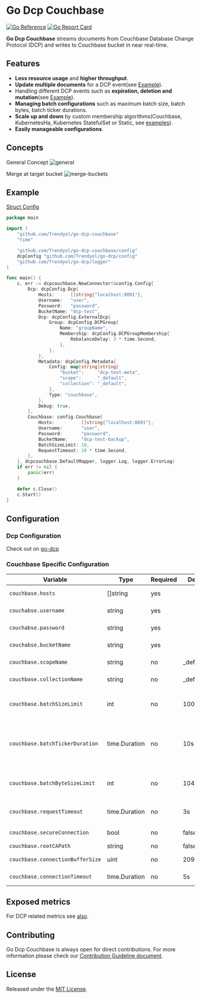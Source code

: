 # Go Dcp Couchbase

[![Go Reference](https://pkg.go.dev/badge/github.com/Trendyol/go-dcp-couchbase.svg)](https://pkg.go.dev/github.com/Trendyol/go-dcp-couchbase) [![Go Report Card](https://goreportcard.com/badge/github.com/Trendyol/go-dcp-couchbase)](https://goreportcard.com/report/github.com/Trendyol/go-dcp-couchbase)

**Go Dcp Couchbase** streams documents from Couchbase Database Change Protocol (DCP) and writes to
Couchbase bucket in near real-time.

## Features

* **Less resource usage** and **higher throughput**.
* **Update multiple documents** for a DCP event(see [Example](#example)).
* Handling different DCP events such as **expiration, deletion and mutation**(see [Example](#example)).
* **Managing batch configurations** such as maximum batch size, batch bytes, batch ticker durations.
* **Scale up and down** by custom membership algorithms(Couchbase, KubernetesHa, Kubernetes StatefulSet or
  Static, see [examples](https://github.com/Trendyol/go-dcp#examples)).
* **Easily manageable configurations**.

## Concepts
General Concept
![general](docs/couchbase-dcp.png)

Merge at target bucket
![merge-buckets](docs/couchbase-merge-buckets.png)


## Example

[Struct Config](example/struct-config/main.go)

```go
package main

import (
	"github.com/Trendyol/go-dcp-couchbase"
	"time"

	"github.com/Trendyol/go-dcp-couchbase/config"
	dcpConfig "github.com/Trendyol/go-dcp/config"
	"github.com/Trendyol/go-dcp/logger"
)

func main() {
	c, err := dcpcouchbase.NewConnector(&config.Config{
		Dcp: dcpConfig.Dcp{
			Hosts:      []string{"localhost:8091"},
			Username:   "user",
			Password:   "password",
			BucketName: "dcp-test",
			Dcp: dcpConfig.ExternalDcp{
				Group: dcpConfig.DCPGroup{
					Name: "groupName",
					Membership: dcpConfig.DCPGroupMembership{
						RebalanceDelay: 3 * time.Second,
					},
				},
			},
			Metadata: dcpConfig.Metadata{
				Config: map[string]string{
					"bucket":     "dcp-test-meta",
					"scope":      "_default",
					"collection": "_default",
				},
				Type: "couchbase",
			},
			Debug: true,
		},
		Couchbase: config.Couchbase{
			Hosts:          []string{"localhost:8091"},
			Username:       "user",
			Password:       "password",
			BucketName:     "dcp-test-backup",
			BatchSizeLimit: 10,
			RequestTimeout: 10 * time.Second,
		},
	}, dcpcouchbase.DefaultMapper, logger.Log, logger.ErrorLog)
	if err != nil {
		panic(err)
	}

	defer c.Close()
	c.Start()
}

```

## Configuration

### Dcp Configuration

Check out on [go-dcp](https://github.com/Trendyol/go-dcp#configuration)

### Couchbase Specific Configuration

| Variable                         | Type                     | Required | Default  | Description                                                                                         |                                                           
|----------------------------------|--------------------------|----------|----------|-----------------------------------------------------------------------------------------------------|
| `couchbase.hosts`                | []string                 | yes      |          | Couchbase connection urls                                                                           |
| `couchabse.username`             | string                   | yes      |          | Defines Couchbase username                                                                          |
| `couchabse.password`             | string                   | yes      |          | Defines Couchbase password                                                                          |
| `couchabse.bucketName`           | string                   | yes      |          | Defines Couchbase bucket name                                                                       |
| `couchbase.scopeName`            | string                   | no       | _default | Defines Couchbase scope name                                                                        |
| `couchbase.collectionName`       | string                   | no       | _default | Defines Couchbase collection name                                                                   |
| `couchbase.batchSizeLimit`       | int                      | no       | 1000     | Maximum message count for batch, if exceed flush will be triggered.                                 |
| `couchbase.batchTickerDuration`  | time.Duration            | no       | 10s      | Batch is being flushed automatically at specific time intervals for long waiting messages in batch. |
| `couchbase.batchByteSizeLimit`   | int                      | no       | 10485760 | Maximum size(byte) for batch, if exceed flush will be triggered.                                    |
| `couchbase.requestTimeout`       | time.Duration            | no       | 3s       | Maximum request waiting time. Value type milliseconds.                                              |
| `couchbase.secureConnection`     | bool                     | no       | false    | Enables secure connection.                                                                          |
| `couchbase.rootCAPath`           | string                   | no       | false    | Defines root CA path.                                                                               |
| `couchbase.connectionBufferSize` | uint                     | no       | 20971520 | Defines connectionBufferSize.                                                                       |
| `couchbase.connectionTimeout`    | time.Duration            | no       | 5s       | Defines connectionTimeout.                                                                          |

## Exposed metrics

For DCP related metrics see [also](https://github.com/Trendyol/go-dcp#exposed-metrics).

## Contributing

Go Dcp Couchbase is always open for direct contributions. For more information please check
our [Contribution Guideline document](./CONTRIBUTING.md).

## License

Released under the [MIT License](LICENSE).